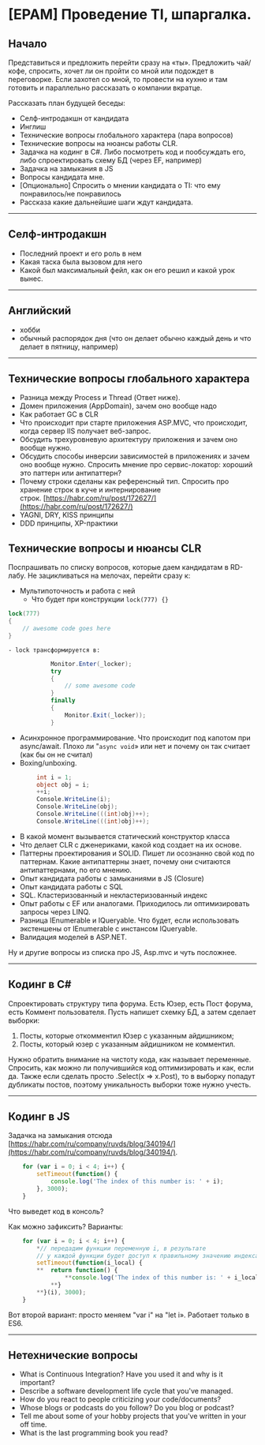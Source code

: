 # [EPAM] Проведение TI, шпаргалка.

## **Начало**

Представиться и предложить перейти сразу на «ты». Предложить чай/кофе, спросить, хочет ли он пройти со мной или подождет в переговорке. Если захотел со мной, то провести на кухню и там готовить и параллельно рассказать о компании вкратце.

Рассказать план будущей беседы:

- Селф-интродакшн от кандидата
- Инглиш
- Технические вопросы глобального характера (пара вопросов)
- Технические вопросы на нюансы работы CLR.
- Задачка на кодинг в C#. Либо посмотреть код и пообсуждать его, либо спроектировать схему БД (через EF, например)
- Задачка на замыкания в JS
- Вопросы кандидата мне.
- [Опционально] Спросить о мнении кандидата о TI: что ему понравилось/не понравилось
- Рассказа какие дальнейшие шаги ждут кандидата.

---

## **Селф-интродакшн**

- Последний проект и его роль в нем
- Какая таска была вызовом для него
- Какой был максимальный фейл, как он его решил и какой урок вынес.

---

## **Английский**

- хобби
- обычный распорядок дня (что он делает обычно каждый день и что делает в пятницу, например)

---

## **Технические вопросы глобального характера**

- Разница между Process и Thread (Ответ ниже).
- Домен приложения (AppDomain), зачем оно вообще надо
- Как работает GC в CLR
- Что происходит при старте приложения ASP.MVC, что происходит, когда сервер IIS получает веб-запрос.
- Обсудить трехуровневую архитектуру приложения и зачем оно вообще нужно.
- Обсудить способы инверсии зависимостей в приложениях и зачем оно вообще нужно. Спросить мнение про сервис-локатор: хороший это паттерн или антипаттерн?
- Почему строки сделаны как референсный тип. Спросить про хранение строк в куче и интернирование строк. [https://habr.com/ru/post/172627/](https://habr.com/ru/post/172627/)
- YAGNI, DRY, KISS принципы
- DDD принципы, XP-практики

## **Технические вопросы и нюансы CLR**

Поспрашивать по списку вопросов, которые даем кандидатам в RD-лабу. Не зацикливаться на мелочах, перейти сразу к:

- Мультипоточность и работа с ней
    - Что будет при конструкции `lock(777) {}`

```csharp
lock(777) 
{
    // awesome code goes here
}
```

    - lock трансформируется в:
```csharp
            Monitor.Enter(_locker);
            try
            {
            	// some awesome code
            }
            finally
            {
            	Monitor.Exit(_locker));
            }
```

- Асинхронное программирование. Что происходит под капотом при async/await. Плохо ли "`async void`» или нет и почему он так считает (как бы он не считал)
- Boxing/unboxing.

```csharp
        int i = 1;
        object obj = i;
        ++i;
        Console.WriteLine(i);
        Console.WriteLine(obj);
        Console.WriteLine(((int)obj)++);
        Console.WriteLine(((int)obj)++);
```

- В какой момент вызывается статический конструктор класса
- Что делает CLR с дженериками, какой код создает на их основе.
- Паттерны проектирования и SOLID. Пишет ли осознанно свой код по паттернам. Какие антипаттерны знает, почему они считаются антипаттернами, по его мнению.
- Опыт кандидата работы с замыканиями в JS (Closure)
- Опыт кандидата работы с SQL
- SQL. Кластеризованный и некластеризованный индекс
- Опыт работы с EF или аналогами. Приходилось ли оптимизировать запросы через LINQ.
- Разница IEnumerable и IQueryable. Что будет, если использовать экстеншены от IEnumerable с инстансом IQueryable.
- Валидация моделей в ASP.NET.

Ну и другие вопросы из списка про JS, Asp.mvc и чуть посложнее.

---

## **Кодинг в C#**

Спроектировать структуру типа форума. Есть Юзер, есть Пост форума, есть Коммент пользователя. Пусть напишет схемку БД, а затем сделает выборки: 

1. Посты, которые откомментил Юзер с указанным айдишником;
2. Посты, который юзер с указанным айдишником не комментил.

Нужно обратить внимание на чистоту кода, как называет переменные. Спросить, как можно ли получившийся код оптимизировать и как, если да. Также если сделать просто .Select(x ⇒ x.Post), то в выборку попадут дубликаты постов, поэтому уникальность выборки тоже нужно учесть.

---

## **Кодинг в JS**

Задачка на замыкания отсюда [https://habr.com/ru/company/ruvds/blog/340194/](https://habr.com/ru/company/ruvds/blog/340194/).

```js
    for (var i = 0; i < 4; i++) {
    	setTimeout(function() {
    		console.log('The index of this number is: ' + i);
    	}, 3000);
    }
```

Что выведет код в консоль?

Как можно зафиксить? Варианты:

```js
    for (var i = 0; i < 4; i++) {
    	*// передадим функции переменную i, в результате
    	// у каждой функции будет доступ к правильному значению индекса*
    	setTimeout(function(i_local) {
    	**	return function() {
    			**console.log('The index of this number is: ' + i_local);
    		**}
    	**}(i), 3000);
    }
```

Вот второй вариант: просто меняем "var i" на "let i». Работает только в ES6.

---

## **Нетехнические вопросы**

- What is Continuous Integration? Have you used it and why is it important?
- Describe a software development life cycle that you've managed.
- How do you react to people criticizing your code/documents?
- Whose blogs or podcasts do you follow? Do you blog or podcast?
- Tell me about some of your hobby projects that you've written in your off time.
- What is the last programming book you read?
